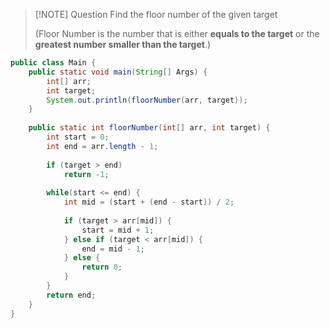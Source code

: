 > [!NOTE] Question
> Find the floor number of the given target
> 
> (Floor Number is the number that is either **equals to the target** or the **greatest number smaller than the target**.)

```Java
public class Main {
	public static void main(String[] Args) {
		int[] arr;
		int target;
		System.out.println(floorNumber(arr, target));
	}
	
	public static int floorNumber(int[] arr, int target) {
		int start = 0;
		int end = arr.length - 1;
		
		if (target > end)
			return -1;
		
		while(start <= end) {
			int mid = (start + (end - start)) / 2;
			
			if (target > arr[mid]) {
				start = mid + 1;
			} else if (target < arr[mid]) {
				end = mid - 1;
			} else {
				return 0;
			}
		}
		return end;
	}
}
```